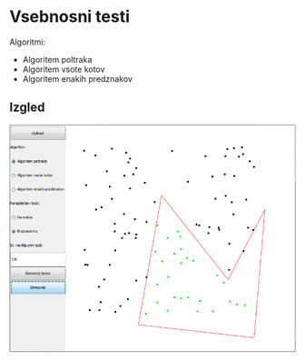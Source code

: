 # Vsebnosni testi
Algoritmi:
* Algoritem poltraka
* Algoritem vsote kotov
* Algoritem enakih predznakov

## Izgled
<img src="img.png" alt="alt text" />
